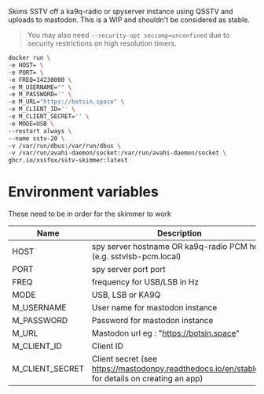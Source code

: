 Skims SSTV off a ka9q-radio or spyserver instance using QSSTV and uploads to mastodon. This is a WIP and shouldn't be considered as stable.

> You may also need `--security-opt seccomp=unconfined` due to security restrictions on high resolution timers.

```sh
docker run \
-e HOST= \
-e PORT= \
-e FREQ=14230000 \
-e M_USERNAME="" \
-e M_PASSWORD='' \
-e M_URL="https://botsin.space" \
-e M_CLIENT_ID='' \
-e M_CLIENT_SECRET='' \
-e MODE=USB \
--restart always \
--name sstv-20 \
-v /var/run/dbus:/var/run/dbus \
-v /var/run/avahi-daemon/socket:/var/run/avahi-daemon/socket \
ghcr.io/xssfox/sstv-skimmer:latest
```



Environment variables
==
These need to be in order for the skimmer to work

| Name | Description                                                                                                  |
| ---- | ------------------------------------------------------------------------------------------------------------ |
| HOST | spy server hostname OR ka9q-radio PCM host (e.g. sstvlsb-pcm.local)                                          | 
| PORT | spy server port port                                                                                         |
| FREQ | frequency for USB/LSB in Hz                                                                                  |
| MODE | USB, LSB or KA9Q                                                                                             |
| M_USERNAME | User name for mastodon instance                                                                        |
| M_PASSWORD | Password for mastodon instance                                                                         |
| M_URL |  Mastodon url eg : "https://botsin.space"                                                                   |
| M_CLIENT_ID | Client ID                                                                                             |
| M_CLIENT_SECRET | Client secret (see https://mastodonpy.readthedocs.io/en/stable/# for  details on creating an app) | 
